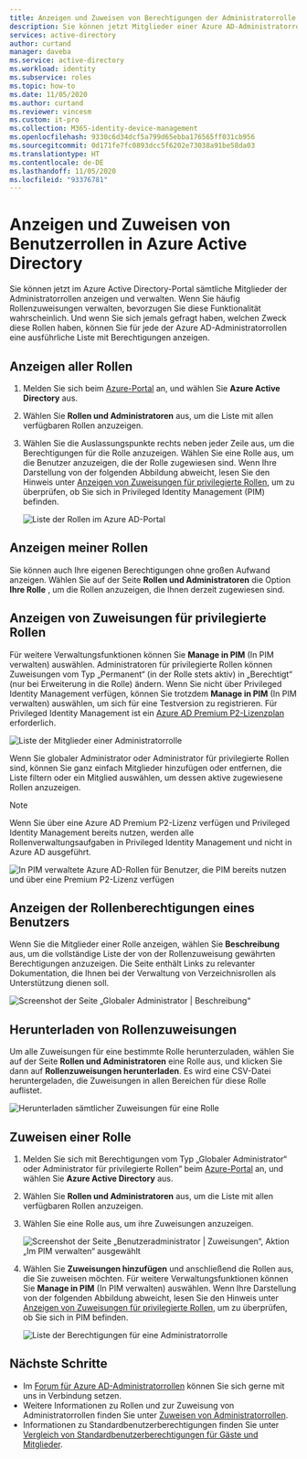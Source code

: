 ```yaml
---
title: Anzeigen und Zuweisen von Berechtigungen der Administratorrolle – Azure AD | Microsoft-Dokumentation
description: Sie können jetzt Mitglieder einer Azure AD-Administratorrolle im Portal anzeigen und verwalten. Für Benutzer vorgesehen, die häufig Rollenzuweisungen verwalten.
services: active-directory
author: curtand
manager: daveba
ms.service: active-directory
ms.workload: identity
ms.subservice: roles
ms.topic: how-to
ms.date: 11/05/2020
ms.author: curtand
ms.reviewer: vincesm
ms.custom: it-pro
ms.collection: M365-identity-device-management
ms.openlocfilehash: 9330c6d34dcf5a799d65ebba176565ff031cb956
ms.sourcegitcommit: 0d171fe7fc0893dcc5f6202e73038a91be58da03
ms.translationtype: HT
ms.contentlocale: de-DE
ms.lasthandoff: 11/05/2020
ms.locfileid: "93376781"
---
```

# <a name="view-and-assign-administrator-roles-in-azure-active-directory"></a>Anzeigen und Zuweisen von Benutzerrollen in Azure Active Directory

Sie können jetzt im Azure Active Directory-Portal sämtliche Mitglieder der Administratorrollen anzeigen und verwalten. Wenn Sie häufig Rollenzuweisungen verwalten, bevorzugen Sie diese Funktionalität wahrscheinlich. Und wenn Sie sich jemals gefragt haben, welchen Zweck diese Rollen haben, können Sie für jede der Azure AD-Administratorrollen eine ausführliche Liste mit Berechtigungen anzeigen.

## <a name="view-all-roles"></a>Anzeigen aller Rollen

1. Melden Sie sich beim [Azure-Portal](https://portal.azure.com) an, und wählen Sie **Azure Active Directory** aus.

1. Wählen Sie **Rollen und Administratoren** aus, um die Liste mit allen verfügbaren Rollen anzuzeigen.

1. Wählen Sie die Auslassungspunkte rechts neben jeder Zeile aus, um die Berechtigungen für die Rolle anzuzeigen. Wählen Sie eine Rolle aus, um die Benutzer anzuzeigen, die der Rolle zugewiesen sind. Wenn Ihre Darstellung von der folgenden Abbildung abweicht, lesen Sie den Hinweis unter [Anzeigen von Zuweisungen für privilegierte Rollen](#view-assignments-for-privileged-roles), um zu überprüfen, ob Sie sich in Privileged Identity Management (PIM) befinden.

    ![Liste der Rollen im Azure AD-Portal](./media/manage-roles-portal/view-roles-in-azure-active-directory.png)

## <a name="view-my-roles"></a>Anzeigen meiner Rollen

Sie können auch Ihre eigenen Berechtigungen ohne großen Aufwand anzeigen. Wählen Sie auf der Seite **Rollen und Administratoren** die Option **Ihre Rolle** , um die Rollen anzuzeigen, die Ihnen derzeit zugewiesen sind.

## <a name="view-assignments-for-privileged-roles"></a>Anzeigen von Zuweisungen für privilegierte Rollen

Für weitere Verwaltungsfunktionen können Sie **Manage in PIM** (In PIM verwalten) auswählen. Administratoren für privilegierte Rollen können Zuweisungen vom Typ „Permanent“ (in der Rolle stets aktiv) in „Berechtigt“ (nur bei Erweiterung in die Rolle) ändern. Wenn Sie nicht über Privileged Identity Management verfügen, können Sie trotzdem **Manage in PIM** (In PIM verwalten) auswählen, um sich für eine Testversion zu registrieren. Für Privileged Identity Management ist ein [Azure AD Premium P2-Lizenzplan](../privileged-identity-management/subscription-requirements.md) erforderlich.

![Liste der Mitglieder einer Administratorrolle](./media/manage-roles-portal/member-list.png)

Wenn Sie globaler Administrator oder Administrator für privilegierte Rollen sind, können Sie ganz einfach Mitglieder hinzufügen oder entfernen, die Liste filtern oder ein Mitglied auswählen, um dessen aktive zugewiesene Rollen anzuzeigen.

> [!Note]
> Wenn Sie über eine Azure AD Premium P2-Lizenz verfügen und Privileged Identity Management bereits nutzen, werden alle Rollenverwaltungsaufgaben in Privileged Identity Management und nicht in Azure AD ausgeführt.
>
> ![In PIM verwaltete Azure AD-Rollen für Benutzer, die PIM bereits nutzen und über eine Premium P2-Lizenz verfügen](./media/manage-roles-portal/pim-manages-roles-for-p2.png)

## <a name="view-a-users-role-permissions"></a>Anzeigen der Rollenberechtigungen eines Benutzers

Wenn Sie die Mitglieder einer Rolle anzeigen, wählen Sie **Beschreibung** aus, um die vollständige Liste der von der Rollenzuweisung gewährten Berechtigungen anzuzeigen. Die Seite enthält Links zu relevanter Dokumentation, die Ihnen bei der Verwaltung von Verzeichnisrollen als Unterstützung dienen soll.

![Screenshot der Seite „Globaler Administrator | Beschreibung“](./media/manage-roles-portal/role-description.png)

## <a name="download-role-assignments"></a>Herunterladen von Rollenzuweisungen

Um alle Zuweisungen für eine bestimmte Rolle herunterzuladen, wählen Sie auf der Seite **Rollen und Administratoren** eine Rolle aus, und klicken Sie dann auf **Rollenzuweisungen herunterladen**. Es wird eine CSV-Datei heruntergeladen, die Zuweisungen in allen Bereichen für diese Rolle auflistet.

![Herunterladen sämtlicher Zuweisungen für eine Rolle](./media/manage-roles-portal/download-role-assignments.png)

## <a name="assign-a-role"></a>Zuweisen einer Rolle

1. Melden Sie sich mit Berechtigungen vom Typ „Globaler Administrator“ oder Administrator für privilegierte Rollen“ beim [Azure-Portal](https://portal.azure.com) an, und wählen Sie **Azure Active Directory** aus.

1. Wählen Sie **Rollen und Administratoren** aus, um die Liste mit allen verfügbaren Rollen anzuzeigen.

1. Wählen Sie eine Rolle aus, um ihre Zuweisungen anzuzeigen.

    ![Screenshot der Seite „Benutzeradministrator | Zuweisungen“, Aktion „Im PIM verwalten“ ausgewählt](./media/manage-roles-portal/member-list.png)

1. Wählen Sie  **Zuweisungen hinzufügen** und anschließend die Rollen aus, die Sie zuweisen möchten. Für weitere Verwaltungsfunktionen können Sie **Manage in PIM** (In PIM verwalten) auswählen. Wenn Ihre Darstellung von der folgenden Abbildung abweicht, lesen Sie den Hinweis unter [Anzeigen von Zuweisungen für privilegierte Rollen](#view-assignments-for-privileged-roles), um zu überprüfen, ob Sie sich in PIM befinden.

    ![Liste der Berechtigungen für eine Administratorrolle](./media/manage-roles-portal/directory-role-select-role.png)

## <a name="next-steps"></a>Nächste Schritte

* Im [Forum für Azure AD-Administratorrollen](https://feedback.azure.com/forums/169401-azure-active-directory?category_id=166032) können Sie sich gerne mit uns in Verbindung setzen.
* Weitere Informationen zu Rollen und zur Zuweisung von Administratorrollen finden Sie unter [Zuweisen von Administratorrollen](permissions-reference.md).
* Informationen zu Standardbenutzerberechtigungen finden Sie unter [Vergleich von Standardbenutzerberechtigungen für Gäste und Mitglieder](../fundamentals/users-default-permissions.md).
